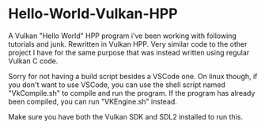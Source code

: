 # Hello-World-Vulkan-HPP
A Vulkan "Hello World" HPP program i've been working with following tutorials and junk. Rewritten in Vulkan HPP.
Very similar code to the other project I have for the same purpose that was instead written using regular Vulkan C code.

Sorry for not having a build script besides a VSCode one. On linux though, if you don't want to use VSCode, you can use the
shell script named "VkCompile.sh" to compile and run the program. If the program has already been compiled, you can run
"VKEngine.sh" instead.

Make sure you have both the Vulkan SDK and SDL2 installed to run this.
